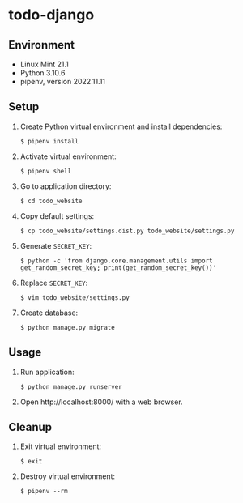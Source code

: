 todo-django
===========

Environment
-----------

- Linux Mint 21.1
- Python 3.10.6
- pipenv, version 2022.11.11

Setup
-----

1. Create Python virtual environment and install dependencies:
    ```
    $ pipenv install
    ```
2. Activate virtual environment:
    ```
    $ pipenv shell
    ```
3. Go to application directory:
    ```
    $ cd todo_website
    ```
3. Copy default settings:
    ```
    $ cp todo_website/settings.dist.py todo_website/settings.py
    ```
4. Generate `SECRET_KEY`:
    ```
    $ python -c 'from django.core.management.utils import get_random_secret_key; print(get_random_secret_key())'
    ```
5. Replace `SECRET_KEY`:
    ```
    $ vim todo_website/settings.py
    ```
6. Create database:
    ```
    $ python manage.py migrate
    ```

Usage
-----

1. Run application:
    ```
    $ python manage.py runserver
    ```
2. Open http://localhost:8000/ with a web browser.

Cleanup
-------

1. Exit virtual environment:
    ```
    $ exit
    ```
2. Destroy virtual environment:
    ```
    $ pipenv --rm
    ```
